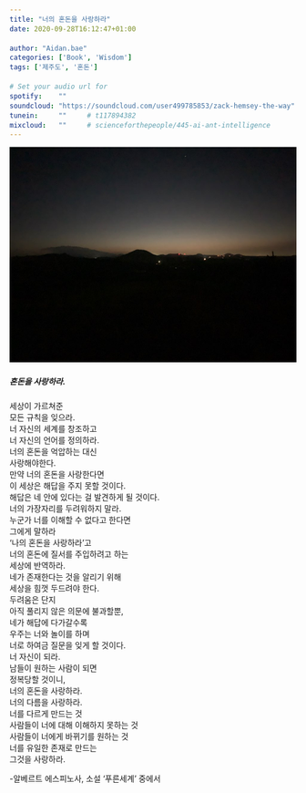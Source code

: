 ```yaml
---
title: "너의 혼돈을 사랑하라"
date: 2020-09-28T16:12:47+01:00

author: "Aidan.bae"
categories: ['Book', 'Wisdom']
tags: ['제주도', '혼돈']

# Set your audio url for
spotify:    ""
soundcloud: "https://soundcloud.com/user499785853/zack-hemsey-the-way"     # https://soundcloud.com/lightbooks/alchemist-08-new-world-order-snip
tunein:     ""     # t117894382
mixcloud:   ""     # scienceforthepeople/445-ai-ant-intelligence
---
```


![jeju](jeju_nigth.jpeg)

##### 혼돈을 사랑하라.

세상이 가르쳐준  
모든 규칙을 잊으라.  
너 자신의 세계를 창조하고  
너 자신의 언어를 정의하라.  
너의 혼돈을 억압하는 대신  
사랑해야한다.  
만약 너의 혼돈을 사랑한다면  
이 세상은 해답을 주지 못할 것이다.  
해답은 네 안에 있다는 걸 발견하게 될 것이다.  
너의 가장자리를 두려워하지 말라.  
누군가 너를 이해할 수 없다고 한다면  
그에게 말하라  
‘나의 혼돈을 사랑하라’고  
너의 혼돈에 질서를 주입하려고 하는  
세상에 반역하라.  
네가 존재한다는 것을 알리기 위해  
세상을 힘껏 두드려야 한다.  
두려움은 단지  
아직 풀리지 않은 의문에 불과할뿐,  
네가 해답에 다가갈수록   
우주는 너와 놀이를 하며  
너로 하여금 질문을 잊게 할 것이다.  
너 자신이 되라.  
남들이 원하는 사람이 되면  
정복당할 것이니,  
너의 혼돈을 사랑하라.  
너의 다름을 사랑하라.  
너를 다르게 만드는 것  
사람들이 너에 대해 이해하지 못하는 것  
사람들이 너에게 바뀌기를 원하는 것  
너를 유일한 존재로 만드는  
그것을 사랑하라.

-알베르트 에스피노사, 소설 ‘푸른세계’ 중에서